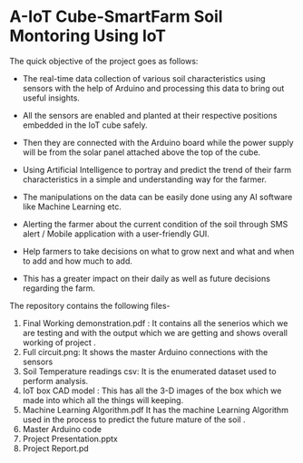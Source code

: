 # A-IoT Cube-SmartFarm Soil Montoring Using IoT

The quick objective of the project goes as follows:

- The real-time data collection of various soil characteristics using sensors with the help of Arduino and processing this data to bring out useful insights.

- All the sensors are enabled and planted at their respective positions embedded in the IoT cube safely.

- Then they are connected with the Arduino board while the power supply will be from the solar panel attached above the top of the cube.

- Using Artificial Intelligence to portray and predict the trend of their farm characteristics in a simple and understanding way for the farmer.

- The manipulations on the data can be easily done using any AI software like Machine Learning etc.

- Alerting the farmer about the current condition of the soil through SMS alert / Mobile application with a user-friendly GUI.
- Help farmers to take decisions on what to grow next and what and when to add and how much to add.

- This has a greater impact on their daily as well as future decisions regarding the farm.

The repository contains the following files-

1. Final Working demonstration.pdf : 
    It contains all the senerios which we are testing and with the output which we are getting and shows overall working of project .
2. Full circuit.png:
   It shows the master Arduino  connections with the sensors 
3. Soil Temperature readings csv:
   It is the enumerated dataset used to perform analysis.
4.  IoT box CAD model :
   This has all the 3-D images of the box which we made into which all the things will keeping.
5. Machine Learning Algorithm.pdf
   It has the machine Learning Algorithm used in the process to predict the future mature of the soil .
6. Master Arduino code 
7. Project Presentation.pptx
8. Project Report.pd
